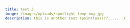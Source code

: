```yaml
---
title: test 3
image: /images/uploads/spotlight-temp-img.jpg
description: this is another test (pointless???.......)
---
```

